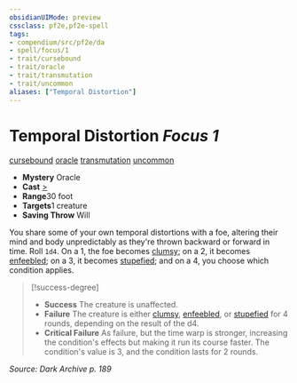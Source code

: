 ```yaml
---
obsidianUIMode: preview
cssclass: pf2e,pf2e-spell
tags:
- compendium/src/pf2e/da
- spell/focus/1
- trait/cursebound
- trait/oracle
- trait/transmutation
- trait/uncommon
aliases: ["Temporal Distortion"]
---
```

# Temporal Distortion *Focus 1*   
[cursebound](/rules/traits/cursebound-apg.md)  [oracle](/rules/traits/oracle-apg.md)  [transmutation](/rules/traits/transmutation.md)  [uncommon](/rules/traits/uncommon.md)  

- **Mystery** Oracle
- **Cast** [>](/rules/core-rulebook/chapter-9-playing-the-game.md#Actions "Single Action") 
- **Range**30 foot
- **Targets**1 creature
- **Saving Throw** Will

You share some of your own temporal distortions with a foe, altering their mind and body unpredictably as they're thrown backward or forward in time. Roll `1d4`. On a 1, the foe becomes [clumsy](/rules/conditions.md#Clumsy); on a 2, it becomes [enfeebled](/rules/conditions.md#Enfeebled); on a 3, it becomes [stupefied](/rules/conditions.md#Stupefied); and on a 4, you choose which condition applies.

> [!success-degree] 
> - **Success** The creature is unaffected.
> - **Failure** The creature is either [clumsy](/rules/conditions.md#Clumsy), [enfeebled](/rules/conditions.md#Enfeebled), or [stupefied](/rules/conditions.md#Stupefied) for 4 rounds, depending on the result of the d4.
> - **Critical Failure** As failure, but the time warp is stronger, increasing the condition's effects but making it run its course faster. The condition's value is 3, and the condition lasts for 2 rounds.

*Source: Dark Archive p. 189*